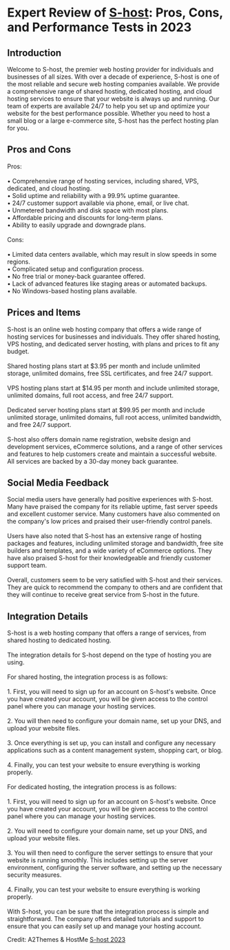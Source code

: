 <h1>Expert Review of <a href="https://a2themes.com/s-host-reviews">S-host</a>: Pros, Cons, and Performance Tests in 2023</h1>
<h2>Introduction</h2>
Welcome to S-host, the premier web hosting provider for individuals and businesses of all sizes. With over a decade of experience, S-host is one of the most reliable and secure web hosting companies available. We provide a comprehensive range of shared hosting, dedicated hosting, and cloud hosting services to ensure that your website is always up and running. Our team of experts are available 24/7 to help you set up and optimize your website for the best performance possible. Whether you need to host a small blog or a large e-commerce site, S-host has the perfect hosting plan for you.
<h2>Pros and Cons</h2>
Pros: <br><br>• Comprehensive range of hosting services, including shared, VPS, dedicated, and cloud hosting.<br>• Solid uptime and reliability with a 99.9% uptime guarantee.<br>• 24/7 customer support available via phone, email, or live chat.<br>• Unmetered bandwidth and disk space with most plans.<br>• Affordable pricing and discounts for long-term plans.<br>• Ability to easily upgrade and downgrade plans.<br><br>Cons:<br><br>• Limited data centers available, which may result in slow speeds in some regions.<br>• Complicated setup and configuration process.<br>• No free trial or money-back guarantee offered.<br>• Lack of advanced features like staging areas or automated backups.<br>• No Windows-based hosting plans available.
<h2>Prices and Items</h2>
S-host is an online web hosting company that offers a wide range of hosting services for businesses and individuals. They offer shared hosting, VPS hosting, and dedicated server hosting, with plans and prices to fit any budget.<br><br>Shared hosting plans start at $3.95 per month and include unlimited storage, unlimited domains, free SSL certificates, and free 24/7 support.<br><br>VPS hosting plans start at $14.95 per month and include unlimited storage, unlimited domains, full root access, and free 24/7 support.<br><br>Dedicated server hosting plans start at $99.95 per month and include unlimited storage, unlimited domains, full root access, unlimited bandwidth, and free 24/7 support.<br><br>S-host also offers domain name registration, website design and development services, eCommerce solutions, and a range of other services and features to help customers create and maintain a successful website. All services are backed by a 30-day money back guarantee.
<h2>Social Media Feedback</h2>
Social media users have generally had positive experiences with S-host. Many have praised the company for its reliable uptime, fast server speeds and excellent customer service. Many customers have also commented on the company's low prices and praised their user-friendly control panels.<br><br>Users have also noted that S-host has an extensive range of hosting packages and features, including unlimited storage and bandwidth, free site builders and templates, and a wide variety of eCommerce options. They have also praised S-host for their knowledgeable and friendly customer support team.<br><br>Overall, customers seem to be very satisfied with S-host and their services. They are quick to recommend the company to others and are confident that they will continue to receive great service from S-host in the future.
<h2>Integration Details</h2>
S-host is a web hosting company that offers a range of services, from shared hosting to dedicated hosting.<br><br>The integration details for S-host depend on the type of hosting you are using.<br><br>For shared hosting, the integration process is as follows:<br><br>1. First, you will need to sign up for an account on S-host's website. Once you have created your account, you will be given access to the control panel where you can manage your hosting services.<br><br>2. You will then need to configure your domain name, set up your DNS, and upload your website files.<br><br>3. Once everything is set up, you can install and configure any necessary applications such as a content management system, shopping cart, or blog.<br><br>4. Finally, you can test your website to ensure everything is working properly.<br><br>For dedicated hosting, the integration process is as follows:<br><br>1. First, you will need to sign up for an account on S-host's website. Once you have created your account, you will be given access to the control panel where you can manage your hosting services.<br><br>2. You will need to configure your domain name, set up your DNS, and upload your website files.<br><br>3. You will then need to configure the server settings to ensure that your website is running smoothly. This includes setting up the server environment, configuring the server software, and setting up the necessary security measures.<br><br>4. Finally, you can test your website to ensure everything is working properly.<br><br>With S-host, you can be sure that the integration process is simple and straightforward. The company offers detailed tutorials and support to ensure that you can easily set up and manage your hosting account.
<p>Credit: A2Themes & HostMe <a href="https://a2themes.com/s-host-reviews">S-host 2023</a></p>